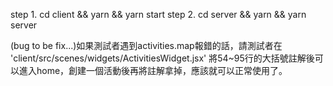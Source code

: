 step 1. cd client && yarn && yarn start
step 2. cd server && yarn && yarn server


(bug to be fix...)如果測試者遇到activities.map報錯的話，請測試者在 'client/src/scenes/widgets/ActivitiesWidget.jsx' 將54~95行的大括號註解後可以進入home，創建一個活動後再將註解拿掉，應該就可以正常使用了。